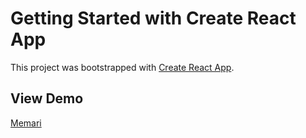# Getting Started with Create React App

This project was bootstrapped with [Create React App](https://github.com/facebook/create-react-app).
## View Demo 
[Memari](https://tahere-yaghubi.github.io/Memari/)


